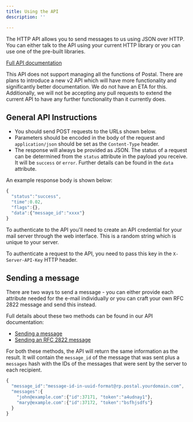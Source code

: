 ```yaml
---
title: Using the API
description: ''

---
```

The HTTP API allows you to send messages to us using JSON over HTTP. You can either talk to the API using your current HTTP library or you can use one of the pre-built libraries.

[Full API documentation](https://apiv1.postalserver.io)

<alert>
This API does not support managing all the functions of Postal. There are plans to introduce a new v2 API which will have more functionality and significantly better documentation. We do not have an ETA for this. Additionally, we will not be accepting any pull requests to extend the current API to have any further functionality than it currently does.
</alert>

## General API Instructions

* You should send POST requests to the URLs shown below.
* Parameters should be encoded in the body of the request and `application/json` should be set as the `Content-Type` header.
* The response will always be provided as JSON. The status of a request can be determined from the `status` attribute in the payload you receive. It will be `success` or `error`. Further details can be found in the `data` attribute.

An example response body is shown below:

```javascript
{
  "status":"success",
  "time":0.02,
  "flags":{},
  "data":{"message_id":"xxxx"}
}
```

To authenticate to the API you'll need to create an API credential for your mail server through the web interface. This is a random string which is unique to your server.

To authenticate a request to the API, you need to pass this key in the `X-Server-API-Key` HTTP header.

## Sending a message

There are two ways to send a message - you can either provide each attribute needed for the e-mail individually or you can craft your own RFC 2822 message and send this instead.

Full details about these two methods can be found in our API documentation:

* [Sending a message](https://postalserver.github.io/postal-api/controllers/send/message)
* [Sending an RFC 2822 message](https://postalserver.github.io/postal-api/controllers/send/raw)

For both these methods, the API will return the same information as the result. It will contain the `message_id` of the message that was sent plus a `messages` hash with the IDs of the messages that were sent by the server to each recipient.

```javascript
{
  "message_id":"message-id-in-uuid-format@rp.postal.yourdomain.com",
  "messages":{
    "john@example.com":{"id":37171, "token":"a4udnay1"},
    "mary@example.com":{"id":37172, "token":"bsfhjsdfs"}
  }
}
```

